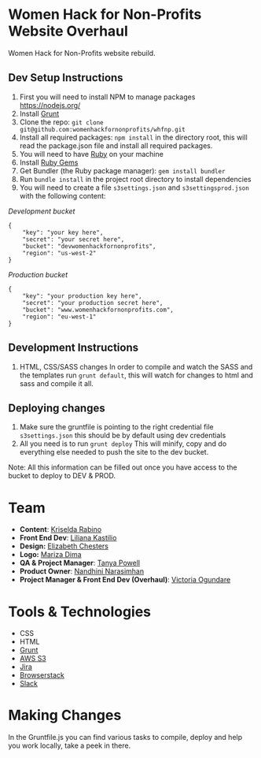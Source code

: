 # Women Hack for Non-Profits Website Overhaul
Women Hack for Non-Profits website rebuild.

## Dev Setup Instructions

1. First you will need to install NPM to manage packages https://nodejs.org/
2. Install [Grunt](http://gruntjs.com/getting-started)
3. Clone the repo: `git clone git@github.com:womenhackfornonprofits/whfnp.git`
4. Install all required packages:
	`npm install`
	in the directory root, this will read the package.json file and install all required packages.
5. You will need to have [Ruby](https://www.ruby-lang.org/en/documentation/installation/) on your machine
6. Install [Ruby Gems](https://rubygems.org/pages/download)
7. Get Bundler (the Ruby package manager): `gem install bundler`
8. Run `bundle install` in the project root directory to install dependencies
5. You will need to create a file `s3settings.json` and `s3settingsprod.json` with the following content:

*Development bucket*

```
{
	"key": "your key here",
	"secret": "your secret here",
	"bucket": "devwomenhackfornonprofits",
	"region": "us-west-2"
}
```
*Production bucket*

```
{
	"key": "your production key here",
	"secret": "your production secret here",
	"bucket": "www.womenhackfornonprofits.com",
	"region": "eu-west-1"
}
```
## Development Instructions

1. HTML, CSS/SASS changes 
In order to compile and watch the SASS and the templates run `grunt default`, this will watch for changes to html and sass and compile it all.


## Deploying changes

1. Make sure the gruntfile is pointing to the right credential file `s3settings.json` this should be by default using dev credentials
2. All you need is to run `grunt deploy`
This will minify, copy and do everything else needed to push the site to the dev bucket.



Note: All this information can be filled out once you have access to the bucket to deploy to DEV & PROD.

# Team

* **Content**: [Kriselda Rabino](https://github.com/krissy)
* **Front End Dev**: [Liliana Kastilio](https://www.lilianakastilio.co.uk)
* **Design:** [Elizabeth Chesters](http://echesters.co.uk)
* **Logo:** [Mariza Dima](https://twitter.com/Marizolde)
* **QA & Project Manager**: [Tanya Powell](http://tanyapowell.co.uk)
* **Product Owner**: [Nandhini Narasimhan](http://nandhini31.github.io)
* **Project Manager & Front End Dev (Overhaul)**: [Victoria Ogundare](https://github.com/VAO11)

# Tools & Technologies
- CSS
- HTML
- [Grunt](gruntjs.com/)
- [AWS S3](www.aws.amazon.com/s3)
- [Jira](www.atlassian.com/JIRA)
- [Browserstack](https://www.browserstack.com)
- [Slack](https://slack.com/)


# Making Changes
  In the Gruntfile.js you can find various tasks to compile, deploy and help you work locally, take a peek in there.
